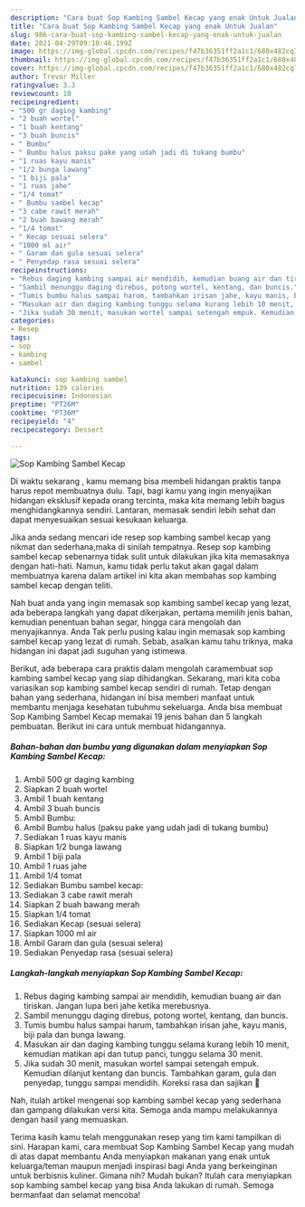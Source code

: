 ```yaml
---
description: "Cara buat Sop Kambing Sambel Kecap yang enak Untuk Jualan"
title: "Cara buat Sop Kambing Sambel Kecap yang enak Untuk Jualan"
slug: 986-cara-buat-sop-kambing-sambel-kecap-yang-enak-untuk-jualan
date: 2021-04-29T09:10:46.199Z
image: https://img-global.cpcdn.com/recipes/f47b36351ff2a1c1/680x482cq70/sop-kambing-sambel-kecap-foto-resep-utama.jpg
thumbnail: https://img-global.cpcdn.com/recipes/f47b36351ff2a1c1/680x482cq70/sop-kambing-sambel-kecap-foto-resep-utama.jpg
cover: https://img-global.cpcdn.com/recipes/f47b36351ff2a1c1/680x482cq70/sop-kambing-sambel-kecap-foto-resep-utama.jpg
author: Trevor Miller
ratingvalue: 3.3
reviewcount: 10
recipeingredient:
- "500 gr daging kambing"
- "2 buah wortel"
- "1 buah kentang"
- "3 buah buncis"
- " Bumbu"
- " Bumbu halus paksu pake yang udah jadi di tukang bumbu"
- "1 ruas kayu manis"
- "1/2 bunga lawang"
- "1 biji pala"
- "1 ruas jahe"
- "1/4 tomat"
- " Bumbu sambel kecap"
- "3 cabe rawit merah"
- "2 buah bawang merah"
- "1/4 tomat"
- " Kecap sesuai selera"
- "1000 ml air"
- " Garam dan gula sesuai selera"
- " Penyedap rasa sesuai selera"
recipeinstructions:
- "Rebus daging kambing sampai air mendidih, kemudian buang air dan tiriskan. Jangan lupa beri jahe ketika merebusnya."
- "Sambil menunggu daging direbus, potong wortel, kentang, dan buncis."
- "Tumis bumbu halus sampai harum, tambahkan irisan jahe, kayu manis, biji pala dan bunga lawang."
- "Masukan air dan daging kambing tunggu selama kurang lebih 10 menit, kemudian matikan api dan tutup panci, tunggu selama 30 menit."
- "Jika sudah 30 menit, masukan wortel sampai setengah empuk. Kemudian dilanjut kentang dan buncis. Tambahkan garam, gula dan penyedap, tunggu sampai mendidih. Koreksi rasa dan sajikan 🤗"
categories:
- Resep
tags:
- sop
- kambing
- sambel

katakunci: sop kambing sambel 
nutrition: 139 calories
recipecuisine: Indonesian
preptime: "PT26M"
cooktime: "PT36M"
recipeyield: "4"
recipecategory: Dessert

---
```



![Sop Kambing Sambel Kecap](https://img-global.cpcdn.com/recipes/f47b36351ff2a1c1/680x482cq70/sop-kambing-sambel-kecap-foto-resep-utama.jpg)

Di waktu  sekarang , kamu memang bisa membeli hidangan praktis tanpa harus repot membuatnya dulu. Tapi, bagi kamu yang ingin menyajikan hidangan eksklusif kepada orang tercinta, maka kita memang lebih bagus menghidangkannya sendiri. Lantaran, memasak sendiri lebih sehat dan dapat menyesuaikan sesuai kesukaan keluarga.

Jika anda sedang mencari ide resep sop kambing sambel kecap yang nikmat dan sederhana,maka di sinilah tempatnya. Resep sop kambing sambel kecap  sebenarnya tidak sulit untuk dilakukan jika kita memasaknya dengan hati-hati. Namun, kamu tidak perlu takut akan gagal dalam membuatnya 
karena dalam artikel ini kita akan membahas sop kambing sambel kecap dengan teliti.  



Nah buat anda yang ingin memasak sop kambing sambel kecap yang lezat, ada beberapa langkah yang dapat dikerjakan, pertama memilih jenis bahan, kemudian penentuan bahan segar, hingga cara mengolah dan menyajikannya. Anda Tak perlu pusing kalau ingin memasak sop kambing sambel kecap yang lezat di rumah. Sebab, asalkan kamu  tahu triknya, maka hidangan ini dapat jadi suguhan yang istimewa.

Berikut, ada beberapa cara praktis  dalam mengolah caramembuat sop kambing sambel kecap yang siap dihidangkan. Sekarang, mari kita coba variasikan sop kambing sambel kecap sendiri di rumah. Tetap dengan bahan yang sederhana, hidangan ini bisa memberi manfaat untuk membantu menjaga kesehatan tubuhmu sekeluarga. Anda bisa membuat Sop Kambing Sambel Kecap memakai 19 jenis bahan dan 5 langkah pembuatan. Berikut ini cara untuk membuat hidangannya.

<!--inarticleads1-->

##### Bahan-bahan dan bumbu yang digunakan dalam menyiapkan Sop Kambing Sambel Kecap:

1. Ambil 500 gr daging kambing
1. Siapkan 2 buah wortel
1. Ambil 1 buah kentang
1. Ambil 3 buah buncis
1. Ambil  Bumbu:
1. Ambil  Bumbu halus (paksu pake yang udah jadi di tukang bumbu)
1. Sediakan 1 ruas kayu manis
1. Siapkan 1/2 bunga lawang
1. Ambil 1 biji pala
1. Ambil 1 ruas jahe
1. Ambil 1/4 tomat
1. Sediakan  Bumbu sambel kecap:
1. Sediakan 3 cabe rawit merah
1. Siapkan 2 buah bawang merah
1. Siapkan 1/4 tomat
1. Sediakan  Kecap (sesuai selera)
1. Siapkan 1000 ml air
1. Ambil  Garam dan gula (sesuai selera)
1. Sediakan  Penyedap rasa (sesuai selera)




<!--inarticleads2-->

##### Langkah-langkah menyiapkan Sop Kambing Sambel Kecap:

1. Rebus daging kambing sampai air mendidih, kemudian buang air dan tiriskan. Jangan lupa beri jahe ketika merebusnya.
1. Sambil menunggu daging direbus, potong wortel, kentang, dan buncis.
1. Tumis bumbu halus sampai harum, tambahkan irisan jahe, kayu manis, biji pala dan bunga lawang.
1. Masukan air dan daging kambing tunggu selama kurang lebih 10 menit, kemudian matikan api dan tutup panci, tunggu selama 30 menit.
1. Jika sudah 30 menit, masukan wortel sampai setengah empuk. Kemudian dilanjut kentang dan buncis. Tambahkan garam, gula dan penyedap, tunggu sampai mendidih. Koreksi rasa dan sajikan 🤗




Nah, itulah artikel mengenai  sop kambing sambel kecap  yang sederhana dan gampang dilakukan versi kita. Semoga anda mampu melakukannya dengan hasil yang memuaskan. 

Terima kasih kamu telah menggunakan resep yang tim kami tampilkan di sini. Harapan kami, cara membuat  Sop Kambing Sambel Kecap yang mudah di atas dapat membantu Anda menyiapkan makanan yang enak untuk keluarga/teman maupun menjadi inspirasi bagi Anda yang berkeinginan untuk berbisnis kuliner. Gimana nih? Mudah bukan? Itulah cara menyiapkan sop kambing sambel kecap yang bisa Anda lakukan di rumah. Semoga bermanfaat dan selamat mencoba!

